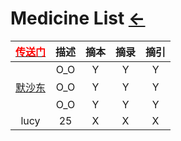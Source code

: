 # Medicine List  [←](../navigation.md)

| [<font color="#ff0000">传送门</font>](../navigation.md) | 描述 | 摘本 | 摘录 | 摘引 |
|:---:|:---:|:---:|:---:|:---:|
| []() | O_O | Y | Y | Y |
| [默沙东](https://www.msdmanuals.cn/) | O_O | Y | Y | Y |
| []() | O_O | Y | Y | Y |
| lucy | 25 | X | X | X |
